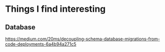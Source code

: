 # Things I find interesting

## Database
https://medium.com/20ms/decoupling-schema-database-migrations-from-code-deployments-6a4b94a271c5
